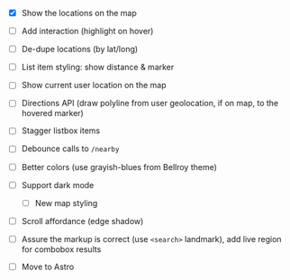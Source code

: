 - [x] Show the locations on the map

- [ ] Add interaction (highlight on hover)

- [ ] De-dupe locations (by lat/long)

- [ ] List item styling: show distance & marker

- [ ] Show current user location on the map

- [ ] Directions API (draw polyline from user geolocation, if on map, to the hovered marker)

- [ ] Stagger listbox items

- [ ] Debounce calls to `/nearby`

- [ ] Better colors (use grayish-blues from Bellroy theme)

- [ ] Support dark mode

  - [ ] New map styling

- [ ] Scroll affordance (edge shadow)

- [ ] Assure the markup is correct (use `<search>` landmark), add live region for combobox results

- [ ] Move to Astro
